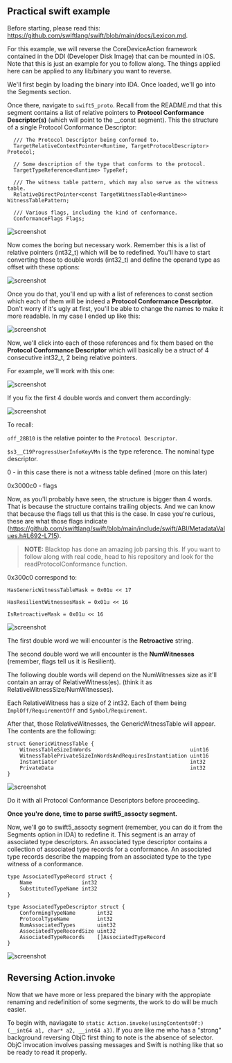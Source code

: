## Practical swift example 

Before starting, please read this: https://github.com/swiftlang/swift/blob/main/docs/Lexicon.md.    

For this example, we will reverse the CoreDeviceAction framework contained in the DDI (Developer Disk Image) that can be mounted in iOS. Note that this is just an example for you to follow along. The things applied here can be applied to any lib/binary you want to reverse.

We'll first begin by loading the binary into IDA. Once loaded, we'll go into the Segments section.

Once there, navigate to `swift5_proto`. Recall from the README.md that this segment contains a list of relative pointers to __Protocol Conformance Descriptor(s)__ (which will point to the __const segment). This the structure of a single Protocol Conformance Descriptor:

```
  /// The Protocol Descriptor being conformed to.
  TargetRelativeContextPointer<Runtime, TargetProtocolDescriptor> Protocol;
  
  // Some description of the type that conforms to the protocol.
  TargetTypeReference<Runtime> TypeRef;

  /// The witness table pattern, which may also serve as the witness table.
  RelativeDirectPointer<const TargetWitnessTable<Runtime>> WitnessTablePattern;

  /// Various flags, including the kind of conformance.
  ConformanceFlags Flags;
```

![screenshot](media/proto_notfixed.png)

Now comes the boring but necessary work. Remember this is a list of relative pointers (int32_t) which will be to redefined. You'll have to start converting those to double words (int32_t) and define the operand type as offset with these options:

![screenshot](media/ida_options_off.png)

Once you do that, you'll end up with a list of references to const section which each of them will be indeed a __Protocol Conformance Descriptor__. Don't worry if it's ugly at first, you'll be able to change the names to make it more readable. In my case I ended up like this:

![screenshot](media/proto_fixed.png)

Now, we'll click into each of those references and fix them based on the __Protocol Conformance Descriptor__ which will basically be a struct of 4 consecutive int32_t, 2 being relative pointers.

For example, we'll work with this one:

![screenshot](media/pcd_notifxed.png)

If you fix the first 4 double words and convert them accordingly:

![screenshot](media/pcd_wip.png)

To recall:

`off_28B10` is the relative pointer to the `Protocol Descriptor`.

`$s3__C19ProgressUserInfoKeyVMn` is the type reference. The nominal type descriptor.

0 - in this case there is not a witness table defined (more on this later)

0x3000c0 - flags 

Now, as you'll probably have seen, the structure is bigger than 4 words. That is because the structure contains trailing objects. And we can know that because the flags tell us that this is the case. In case you're curious, these are what those flags indicate (https://github.com/swiftlang/swift/blob/main/include/swift/ABI/MetadataValues.h#L692-L715). 

> **NOTE:** Blacktop has done an amazing job parsing this. If you want to follow along with real code, head to his repository and look for the readProtocolConformance function.

0x300c0 correspond to:

`HasGenericWitnessTableMask = 0x01u << 17`

`HasResilientWitnessesMask = 0x01u << 16`

`IsRetroactiveMask = 0x01u << 16`

![screenshot](media/proto_parsed.png)


The first double word we will encounter is the __Retroactive__ string. 

The second double word we will encounter is the __NumWitnesses__ (remember, flags tell us it is Resilient).

The following double words will depend on the NumWitnesses size as it'll contain an array of RelativeWitness(es). (think it as RelativeWitnessSize/NumWitnesses).

Each RelativeWitness has a size of 2 int32. Each of them being `ImplOff/RequirementOff` and `Symbol/Requirement`.

After that, those RelativeWitnesses, the GenericWitnessTable will appear. The contents are the following:

```
struct GenericWitnessTable {
    WitnessTableSizeInWords                                uint16
	WitnessTablePrivateSizeInWordsAndRequiresInstantiation uint16
	Instantiator                                           int32
	PrivateData                                            int32
}
```

![screenshot](media/pcd_renamed.png)

Do it with all Protocol Conformance Descriptors before proceeding. 

__Once you're done, time to parse swift5_assocty segment.__


Now, we'll go to swift5_assocty segment (remember, you can do it from the Segments option in IDA) to redefine it. This segment is an array of associated type descriptors. An associated type descriptor contains a collection of associated type records for a conformance. An associated type records describe the mapping from an associated type to the type witness of a conformance.

```
type AssociatedTypeRecord struct {
    Name                int32
    SubstitutedTypeName int32
}

type AssociatedTypeDescriptor struct {
    ConformingTypeName       int32
    ProtocolTypeName         int32
    NumAssociatedTypes       uint32
    AssociatedTypeRecordSize uint32
    AssociatedTypeRecords    []AssociatedTypeRecord
}
```

![screenshot](media/assocty.png)    


## Reversing Action.invoke

Now that we have more or less prepared the binary with the appropiate renaming and redefinition of some segments, the work to do will be much easier.

To begin with, naviagate to `static Action.invoke(usingContentsOf:)(__int64 a1, char* a2, __int64 a3)`. If you are like me who has a "strong" background reversing ObjC first thing to note is the absence of selector. ObjC invocation involves passing messages and Swift is nothing like that so be ready to read it properly.






